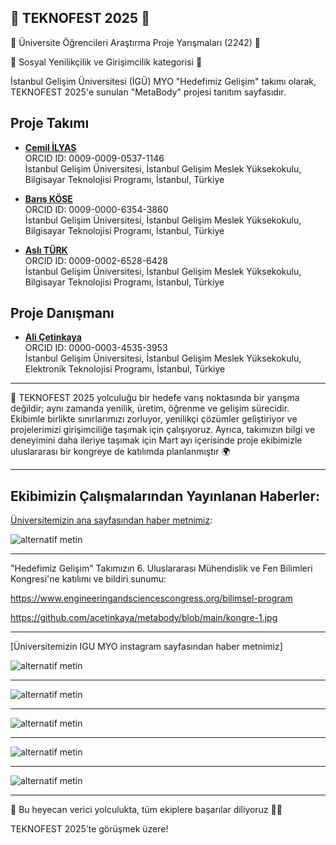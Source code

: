 
## 🚀 TEKNOFEST 2025 🚀

🚀 Üniversite Öğrencileri Araştırma Proje Yarışmaları (2242) 🚀

🚀 Sosyal Yenilikçilik ve Girişimcilik kategorisi  🚀

İstanbul Gelişim Üniversitesi (İGÜ) MYO "Hedefimiz Gelişim" takımı olarak, TEKNOFEST 2025'e sunulan "MetaBody" projesi tanıtım sayfasıdır.

## Proje Takımı    
- [**Cemil İLYAS**](https://github.com/Cemilyas)    
  ORCID ID: 0009-0009-0537-1146    
  İstanbul Gelişim Üniversitesi, İstanbul Gelişim Meslek Yüksekokulu, Bilgisayar Teknolojisi Programı, İstanbul, Türkiye  

- [**Barış KÖSE**](https://github.com/barislx)      
  ORCID ID: 0009-0000-6354-3860    
  İstanbul Gelişim Üniversitesi, İstanbul Gelişim Meslek Yüksekokulu, Bilgisayar Teknolojisi Programı, İstanbul, Türkiye      

- [**Aslı TÜRK**](https://github.com/asliitturk)      
  ORCID ID: 0009-0002-6528-6428        
  İstanbul Gelişim Üniversitesi, İstanbul Gelişim Meslek Yüksekokulu, Bilgisayar Teknolojisi Programı, İstanbul, Türkiye      

## Proje Danışmanı    
- [**Ali Çetinkaya**](https://github.com/acetinkaya)     
  ORCID ID: 0000-0003-4535-3953      
  İstanbul Gelişim Üniversitesi, İstanbul Gelişim Meslek Yüksekokulu, Elektronik Teknolojisi Programı, İstanbul, Türkiye

---

🚀 TEKNOFEST 2025 yolculuğu bir hedefe varış noktasında bir yarışma değildir; aynı zamanda yenilik, üretim, öğrenme ve gelişim sürecidir. Ekibimle birlikte sınırlarımızı zorluyor, yenilikçi çözümler geliştiriyor ve projelerimizi girişimciliğe taşımak için çalışıyoruz. Ayrıca, takımızın bilgi ve deneyimini daha ileriye taşımak için Mart ayı içerisinde proje ekibimizle uluslararası bir kongreye de katılımda planlanmıştır 🌍

---

## Ekibimizin Çalışmalarından Yayınlanan Haberler: 

[Üniversitemizin ana sayfasından haber metnimiz](https://www.gelisim.edu.tr/tr/gelisim-haber-igmyo-ogrencilerinden-yapay-zeka-destekli-akilli-vucut-analiz-sistemi-metabody):

![alternatif metin](https://github.com/acetinkaya/metabody/blob/main/haber-1.png)

---

"Hedefimiz Gelişim" Takımızın 6. Uluslararası Mühendislik ve Fen Bilimleri Kongresi'ne katılımı ve bildiri sunumu:

https://www.engineeringandsciencescongress.org/bilimsel-program

https://github.com/acetinkaya/metabody/blob/main/kongre-1.jpg

---

[Üniversitemizin IGU MYO instagram sayfasından haber metnimiz]

![alternatif metin](https://github.com/acetinkaya/metabody/blob/main/myo1.png)

---

![alternatif metin](https://github.com/acetinkaya/metabody/blob/main/myo2.png)

---

![alternatif metin](https://github.com/acetinkaya/metabody/blob/main/myo3.png)

---

![alternatif metin](https://github.com/acetinkaya/metabody/blob/main/myo4.jpg)

---

![alternatif metin](https://github.com/acetinkaya/metabody/blob/main/myo5.jpg)

---

💬 Bu heyecan verici yolculukta, tüm ekiplere başarılar diliyoruz 🚀✨

TEKNOFEST 2025’te görüşmek üzere!
